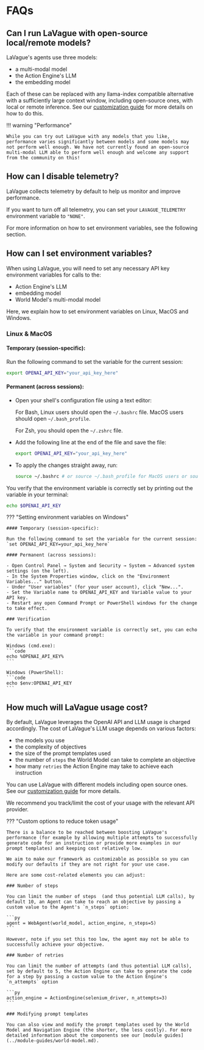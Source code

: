 # FAQs

## Can I run LaVague with open-source local/remote models?

LaVague's agents use three models:

- a multi-modal model
- the Action Engine's LLM
- the embedding model

Each of these can be replaced with any llama-index compatible alternative with a sufficiently large context window, including open-source ones, with local or remote inference. See our [customization guide](../get-started/customization.md) for more details on how to do this.

!!! warning "Performance"

    While you can try out LaVague with any models that you like, performance varies significantly between models and some models may not perform well enough. We have not currently found an open-source multi-modal LLM able to perform well enough and welcome any support from the community on this!

## How can I disable telemetry?

LaVague collects telemetry by default to help us monitor and improve performance.

If you want to turn off all telemetry, you can set your `LAVAGUE_TELEMETRY` environment variable to `"NONE"`.

For more information on how to set environment variables, see the following section.

## How can I set environment variables?

When using LaVague, you will need to set any necessary API key environment variables for calls to the:

- Action Engine's LLM
- embedding model
- World Model's multi-modal model

Here, we explain how to set environment variables on Linux, MacOS and Windows.

### Linux & MacOS

#### Temporary (session-specific):

Run the following command to set the variable for the current session:

```bash
export OPENAI_API_KEY="your_api_key_here"
```

#### Permanent (across sessions):

- Open your shell's configuration file using a text editor:

    For Bash, Linux users should open the `~/.bashrc` file. MacOS users should open `~/.bash_profile`.

    For Zsh, you should open the `~/.zshrc` file.

- Add the following line at the end of the file and save the file:

    ```bash
    export OPENAI_API_KEY="your_api_key_here"
    ```

- To apply the changes straight away, run:

    ```bash
    source ~/.bashrc # or source ~/.bash_profile for MacOS users or source ~/.zshrc for Zsh 
    ```

You verify that the environment variable is correctly set by printing out the variable in your terminal:

```bash
echo $OPENAI_API_KEY
```

??? "Setting environment variables on Windows"

    #### Temporary (session-specific):

    Run the following command to set the variable for the current session: `set OPENAI_API_KEY=your_api_key_here`

    #### Permanent (across sessions):

    - Open Control Panel → System and Security → System → Advanced system settings (on the left).
    - In the System Properties window, click on the "Environment Variables..." button.
    - Under "User variables" (for your user account), click "New...".
    - Set the Variable name to OPENAI_API_KEY and Variable value to your API key.
    - Restart any open Command Prompt or PowerShell windows for the change to take effect.

    ### Verification

    To verify that the environment variable is correctly set, you can echo the variable in your command prompt:

    Windows (cmd.exe):
    ```code
    echo %OPENAI_API_KEY%
    ```

    Windows (PowerShell):
    ```code
    echo $env:OPENAI_API_KEY
    ```

## How much will LaVague usage cost?

By default, LaVague leverages the OpenAI API and LLM usage is charged accordingly. The cost of LaVague's LLM usage depends on various factors:

- the models you use
- the complexity of objectives
- the size of the prompt templates used
- the number of `steps` the World Model can take to complete an objective
- how many `retries` the Action Engine may take to achieve each instruction

You can use LaVague with different models including open source ones. See our [customization guide](../get-started/customization.md) for more details.

We recommend you track/limit the cost of your usage with the relevant API provider.

??? "Custom options to reduce token usage"

    There is a balance to be reached between boosting LaVague's performance (for example by allowing multiple attempts to successfully generate code for an instruction or provide more examples in our prompt templates) and keeping cost relatively low.

    We aim to make our framework as customizable as possible so you can modify our defaults if they are not right for your use case. 

    Here are some cost-related elements you can adjust:

    ### Number of steps

    You can limit the number of steps  (and thus potential LLM calls), by default 10, an Agent can take to reach an objective by passing a custom value to the Agent's `n_steps` option:

    ```py
    agent = WebAgent(world_model, action_engine, n_steps=5)
    ```

    However, note if you set this too low, the agent may not be able to successfully achieve your objective.

    ### Number of retries

    You can limit the number of attempts (and thus potential LLM calls), set by default to 5, the Action Engine can take to generate the code for a step by passing a custom value to the Action Engine's `n_attempts` option 

    ```py
    action_engine = ActionEngine(selenium_driver, n_attempts=3)
    ```

    ### Modifying prompt templates

    You can also view and modify the prompt templates used by the World Model and Navigation Engine (the shorter, the less costly). For more detailed information about the components see our [module guides](../module-guides/world-model.md).